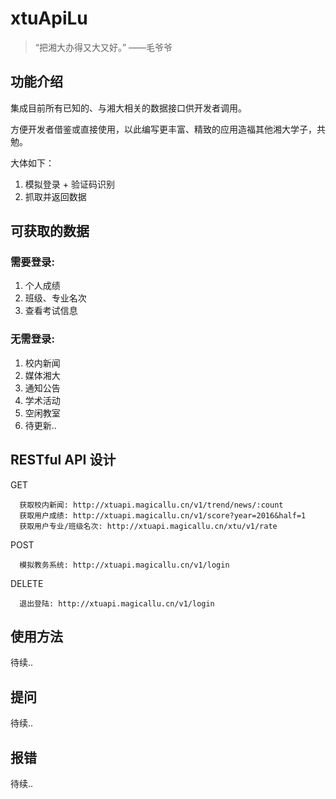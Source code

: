 # xtuApiLu

> “把湘大办得又大又好。” ——毛爷爷

## 功能介绍

集成目前所有已知的、与湘大相关的数据接口供开发者调用。

方便开发者借鉴或直接使用，以此编写更丰富、精致的应用造福其他湘大学子，共勉。

大体如下：
1. 模拟登录 + 验证码识别
2. 抓取并返回数据

## 可获取的数据

### 需要登录:
1. 个人成绩
2. 班级、专业名次
3. 查看考试信息

### 无需登录:
1. 校内新闻
2. 媒体湘大
3. 通知公告
4. 学术活动
5. 空闲教室
6. 待更新..

## RESTful API 设计

GET
```
  获取校内新闻: http://xtuapi.magicallu.cn/v1/trend/news/:count
  获取用户成绩: http://xtuapi.magicallu.cn/v1/score?year=2016&half=1
  获取用户专业/班级名次: http://xtuapi.magicallu.cn/xtu/v1/rate
```
POST
```
  模拟教务系统: http://xtuapi.magicallu.cn/v1/login
```
DELETE
```
  退出登陆: http://xtuapi.magicallu.cn/v1/login
```

## 使用方法

待续..

## 提问

待续..

## 报错

待续..

